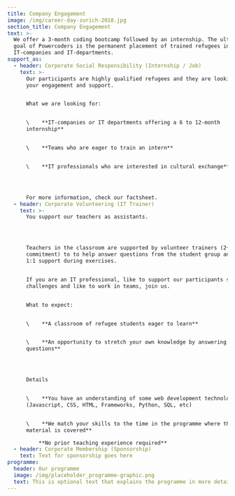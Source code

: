 ```yaml
---
title: Company Engagement
image: /img/career-day-zurich-2018.jpg
section_title: Company Engagement
text: >-
  We offer a 3-month coding bootcamp followed by an internship. The ultimate
  goal of Powercoders is the permanent placement of trained refugees in
  IT-companies and IT-departments.
support_as:
  - header: Corporate Social Responsibility (Internship / Job)
    text: >-
      Our participants are highly qualified refugees and they are looking for
      your engagement and support.


      What we are looking for: 


      \    **IT-companies or IT departments offering a 6 to 12-month
      internship**


      \    **Teams who are eager to train an intern**


      \    **IT professionals who are interested in cultural exchange**




      For more information, check our factsheet.
  - header: Corporate Volunteering (IT Trainer)
    text: >-
      You support our teachers as assistants.




      Teachers in the classroom are supported by volunteer trainers (2+ half day
      commitment) to to help answer questions from the student group and provide
      1:1 support during exercises.


      If you are an IT professional, like to support our participants solving IT
      challenges and like to work in teams, join us.


      What to expect:


      \    **A classroom of refugee students eager to learn**


      \    **An opportunity to stretch your own knowledge by answering
      questions**




      Details


      \    **You have an understanding of some web development technologies**
      (Javascript, CSS, HTML, Frameworks, Python, SQL, etc)


      \    **We match your skills to the time in the programme where that
      material is covered**

          **No prior teaching experience required**
  - header: Corporate Membership (Sponsorship)
    text: Text for sponsorship goes here
programme:
  header: Our programme
  image: /img/placeholder_programme-graphic.png
  text: This is optional text that explains the programme in more detail.
---
```


